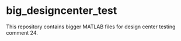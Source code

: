 # big_designcenter_test
This repository contains bigger MATLAB files for design center testing 
comment 24. 
